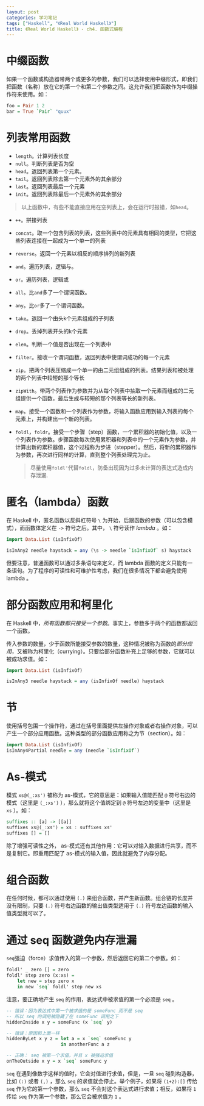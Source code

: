 ```yaml
---
layout: post
categories: 学习笔记
tags: ["Haskell", "《Real World Haskell》"]
title: 《Real World Haskell》 - ch4. 函数式编程
---
```


# 中缀函数

如果一个函数或构造器带两个或更多的参数，我们可以选择使用中缀形式，即我们把函数（名称）放在它的第一个和第二个参数之间。这允许我们把函数作为中缀操作符来使用。如：

```haskell
foo = Pair 1 2
bar = True `Pair` "quux"
```

# 列表常用函数

- ```length```。计算列表长度
- ```null```。判断列表是否为空
- ```head```。返回列表第一个元素。
- ```tail```。返回列表除去第一个元素外的其余部分
- ```last```。返回列表最后一个元素
- ```init```。返回列表除最后一个元素外的其余部分

> 以上函数中，有些不能直接应用在空列表上，会在运行时报错，如```head```。

- ```++```。拼接列表

- ```concat```。取一个包含列表的列表，这些列表中的元素具有相同的类型，它把这些列表连接在一起成为一个单一的列表

- ```reverse```。返回一个元素以相反的顺序排列的新列表

- ```and```。遍历列表，逻辑与。

- ```or```。遍历列表，逻辑或

- ```all```。比```and```多了一个谓词函数。

- ```any```。比```or```多了一个谓词函数。

- ```take```。返回一个由头k个元素组成的子列表

- ```drop```。丢掉列表开头的k个元素

- ```elem```。判断一个值是否出现在一个列表中

- ```filter```。接收一个谓词函数，返回列表中使谓词成功的每一个元素

- ```zip```。把两个列表压缩成一个单一的由二元组组成的列表。结果列表和被处理的两个列表中较短的那个等长

- ```zipWith```。带两个列表作为参数并为从每个列表中抽取一个元素而组成的二元组提供一个函数，最后生成与较短的那个列表等长的新列表。

- ```map```。接受一个函数和一个列表作为参数，将输入函数应用到输入列表的每个元素上，并构建出一个新的列表。

- ```foldl```，```foldr```。接受一个步骤（step）函数，一个累积器的初始化值，以及一个列表作为参数。步骤函数每次使用累积器和列表中的一个元素作为参数，并计算出新的累积器值，这个过程称为步进（stepper）。然后，将新的累积器作为参数，再次进行同样的计算，直到整个列表处理完为止。

  > 尽量使用```foldl'```代替```foldl```，防备出现因为过多未计算的表达式造成内存泄漏.

# 匿名（lambda）函数

在 Haskell 中，匿名函数以反斜杠符号 `\` 为开始，后跟函数的参数（可以包含模式），而函数体定义在 `->` 符号之后。其中， `\` 符号读作 *lambda* 。如：

```haskell
import Data.List (isInfixOf)

isInAny2 needle haystack = any (\s -> needle `isInfixOf` s) haystack
```

但要注意，普通函数可以通过多条语句来定义，而 lambda 函数的定义只能有一条语句。为了程序的可读性和可维护性考虑，我们在很多情况下都会避免使用 lambda 。

# 部分函数应用和柯里化

在 Haskell 中，*所有函数都只接受一个参数*。事实上，参数多于两个的函数都返回一个函数。

传入参数的数量，少于函数所能接受参数的数量，这种情况被称为函数的*部分应用*，又被称为柯里化（currying）。只要给部分函数补充上足够的参数，它就可以被成功求值。如：

```haskell
import Data.List (isInfixOf)

isInAny3 needle haystack = any (isInfixOf needle) haystack
```

# 节

使用括号包围一个操作符，通过在括号里面提供左操作对象或者右操作对象，可以产生一个部分应用函数。这种类型的部分函数应用称之为节（section）。如：

```haskell
import Data.List (isInfixOf)
isInAny4Partial needle = any (needle `isInfixOf`)
```

# As-模式

模式 `xs@(_:xs')` 被称为 as-模式，它的意思是：如果输入值能匹配 `@` 符号右边的模式（这里是 `(_:xs')` ），那么就将这个值绑定到 `@` 符号左边的变量中（这里是 `xs` ）。如：

```haskell
suffixes :: [a] -> [[a]]
suffixes xs@(_:xs') = xs : suffixes xs'
suffixes [] = []
```

除了增强可读性之外， as-模式还有其他作用：它可以对输入数据进行共享，而不是复制它。即重用匹配了 as-模式的输入值，因此就避免了内存分配。

# 组合函数

在任何时候，都可以通过使用 `(.)` 来组合函数，并产生新函数。组合链的长度并没有限制，只要 `(.)` 符号右边函数的输出值类型适用于 `(.)` 符号左边函数的输入值类型就可以了。

# 通过 seq 函数避免内存泄漏

```seq```强迫（force）求值传入的第一个参数，然后返回它的第二个参数。如：

```haskell
foldl' _ zero [] = zero
foldl' step zero (x:xs) = 
    let new = step zero x
    in new `seq` foldl' step new xs
```

注意，要正确地产生 `seq` 的作用，表达式中被求值的第一个必须是 `seq` 。

```haskell
-- 错误：因为表达式中第一个被求值的是 someFunc 而不是 seq
-- 所以 seq 的调用被隐藏了在 someFunc 调用之下
hiddenInside x y = someFunc (x `seq` y)

-- 错误：原因和上面一样
hiddenByLet x y z = let a = x `seq` someFunc y
                    in anotherFunc a z

-- 正确： seq 被第一个求值，并且 x 被强迫求值
onTheOutside x y = x `seq` someFunc y
```

`seq` 在遇到像数字这样的值时，它会对值进行求值，但是，一旦 `seq` 碰到构造器，比如 `(:)` 或者 `(,)` ，那么 `seq` 的求值就会停止。举个例子，如果将 `(1+2):[]` 传给 `seq` 作为它的第一个参数，那么 `seq` 不会对这个表达式进行求值；相反，如果将 `1` 传给 `seq` 作为第一个参数，那么它会被求值为 `1` 。